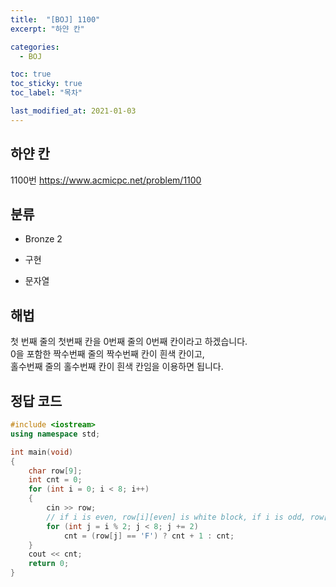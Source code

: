 ```yaml
---
title:  "[BOJ] 1100"
excerpt: "하얀 칸"

categories:
  - BOJ

toc: true
toc_sticky: true
toc_label: "목차"

last_modified_at: 2021-01-03
---
```


## 하얀 칸

1100번 <https://www.acmicpc.net/problem/1100>

## 분류
* Bronze 2

* 구현
* 문자열

## 해법
첫 번째 줄의 첫번째 칸을 0번째 줄의 0번째 칸이라고 하겠습니다.<br>
0을 포함한 짝수번째 줄의 짝수번째 칸이 흰색 칸이고,<br>
홀수번째 줄의 홀수번째 칸이 흰색 칸임을 이용하면 됩니다.

## 정답 코드
```cpp
#include <iostream>
using namespace std;

int main(void)
{
    char row[9];
    int cnt = 0;
    for (int i = 0; i < 8; i++)
    {
        cin >> row;
        // if i is even, row[i][even] is white block, if i is odd, row[i][odd] is white block
        for (int j = i % 2; j < 8; j += 2)
            cnt = (row[j] == 'F') ? cnt + 1 : cnt;
    }
    cout << cnt;
    return 0;
}
```